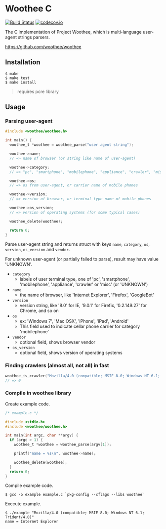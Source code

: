 # Woothee C

[![Build Status](https://travis-ci.org/kjdev/woothee-c.svg?branch=master)](https://travis-ci.org/kjdev/woothee-c)
[![codecov.io](https://codecov.io/github/kjdev/woothee-c/coverage.svg?branch=master)](https://codecov.io/github/kjdev/woothee-c?branch=master)

The C implementation of Project Woothee, which is multi-language user-agent
strings parsers.

https://github.com/woothee/woothee

## Installation

```
$ make
$ make test
$ make install
```

> requires pcre library

## Usage

### Parsing user-agent

``` c
#include <woothee/woothee.h>

int main() {
  woothee_t *woothee = woothee_parse("user agent string");

  woothee->name;
  // => name of browser (or string like name of user-agent)

  woothee->category;
  // => "pc", "smartphone", "mobilephone", "appliance", "crawler", "misc", "unknown"

  woothee->os;
  // => os from user-agent, or carrier name of mobile phones

  woothee->version;
  // => version of browser, or terminal type name of mobile phones

  woothee->os_version;
  // => version of operating systems (for some typical cases)

  woothee_delete(woothee);

  return 0;
}
```

Parse user-agent string and returns struct with keys `name`, `category`, `os`,
`version`, `os_version` and `vendor`.

For unknown user-agent (or partially failed to parse),
result may have value 'UNKNOWN'.

* `category`
  * labels of user terminal type, one of 'pc', 'smartphone', 'mobilephone',
    'appliance', 'crawler' or 'misc' (or 'UNKNOWN')
* `name`
  * the name of browser, like 'Internet Explorer', 'Firefox', 'GoogleBot'
* `version`
  * version string, like '8.0' for IE, '9.0.1' for Firefix,
    '0.2.149.27' for Chrome, and so on
* `os`
  * ex: 'Windows 7', 'Mac OSX', 'iPhone', 'iPad', 'Android'
  * This field used to indicate cellar phone carrier for category 'mobilephone'
* `vendor`
  * optional field, shows browser vendor
* `os_version`
  * optional field, shows version of operating systems

### Finding crawlers (almost all, not all) in fast

``` c
woothee_is_crawler("Mozilla/4.0 (compatible; MSIE 8.0; Windows NT 6.1; Trident/4.0)");
// => 0
```

### Compile in woothee library

Create example code.

``` c
/* example.c */

#include <stdio.h>
#include <woothee/woothee.h>

int main(int argc, char **argv) {
  if (argc > 1) {
    woothee_t *woothee = woothee_parse(argv[1]);

    printf("name = %s\n", woothee->name);

    woothee_delete(woothee);
  }
  return 0;
}
```

Compile example code.

```
$ gcc -o example example.c `pkg-config --cflags --libs woothee`
```

Execute example.

```
$ ./example "Mozilla/4.0 (compatible; MSIE 8.0; Windows NT 6.1; Trident/4.0)"
name = Internet Explorer
```
